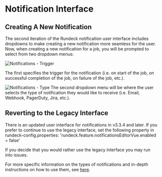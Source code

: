 # Notification Interface

## Creating A New Notification

The second iteration of the Rundeck notification user interface includes dropdowns to make creating a new notification more seamless for the user. Now, when creating a new notification for a job, you will be prompted to select from two dropdown menus:

![Notifications - Trigger](~@assets/img/notification-ontrigger.png)

 The first specifies the trigger for the notification (i.e. on start of the job, on successful completion of the job, on failure of the job, etc.). 
 
![Notifications - Type](~@assets/img/notification-type.png)
 The second dropdown menu will be where the user selects the type of notification they would like to receive (i.e. Email, Webhook, PagerDuty, Jira, etc.). 
 
 ## Reverting to the Legacy Interface
 
 There is an updated user interface for notifications in v3.3.4 and later. If you prefer to continue to use the legacy interface, set the following property in rundeck-config.properties:
 'rundeck.feature.notificationsEditorVue.enabled = false'

 If you decide that you would rather use the legacy interface you may run into issues.
 
 For more specific information on the types of notifications and in-depth instructions on how to use them, see [here](/manual/job-plugins.md#notifications).